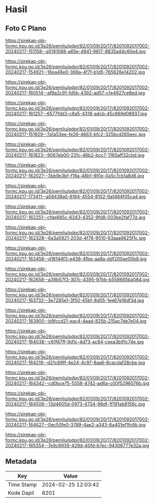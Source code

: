 # Hasil

## Foto C Plano

https://sirekap-obj-formc.kpu.go.id/3e26/pemilu/pdpr/82/01/09/20/17/8201092017002-20240217-151158--a5181088-a65e-4841-9817-8835a44c60e4.jpg

https://sirekap-obj-formc.kpu.go.id/3e26/pemilu/pdpr/82/01/09/20/17/8201092017002-20240217-154921--16ea48e0-369a-4f7f-b1d5-765626e14202.jpg

https://sirekap-obj-formc.kpu.go.id/3e26/pemilu/pdpr/82/01/09/20/17/8201092017002-20240217-160514--af9a2c91-fd5b-4392-ad57-c1e4927ce8ed.jpg

https://sirekap-obj-formc.kpu.go.id/3e26/pemilu/pdpr/82/01/09/20/17/8201092017002-20240217-161257--6577fdd3-c8a5-4318-adcb-45c669d08937.jpg

https://sirekap-obj-formc.kpu.go.id/3e26/pemilu/pdpr/82/01/09/20/17/8201092017002-20240217-151929--7a1a53ee-fe26-4663-bfc2-325bcd265eec.jpg

https://sirekap-obj-formc.kpu.go.id/3e26/pemilu/pdpr/82/01/09/20/17/8201092017002-20240217-161823--9067eb00-22fc-46b2-bcc7-1160aff32cbd.jpg

https://sirekap-obj-formc.kpu.go.id/3e26/pemilu/pdpr/82/01/09/20/17/8201092017002-20240217-162027--3bb9e3bf-f19a-48b1-8f0e-0a5c7cb1a8d8.jpg

https://sirekap-obj-formc.kpu.go.id/3e26/pemilu/pdpr/82/01/09/20/17/8201092017002-20240217-173411--a58438a5-6164-4554-8102-9a1484f05ca4.jpg

https://sirekap-obj-formc.kpu.go.id/3e26/pemilu/pdpr/82/01/09/20/17/8201092017002-20240217-162251--cfde685c-6243-4352-9fd8-003be2faf77d.jpg

https://sirekap-obj-formc.kpu.go.id/3e26/pemilu/pdpr/82/01/09/20/17/8201092017002-20240217-162328--6a3a5921-203d-4f76-9510-63aaa9625f1c.jpg

https://sirekap-obj-formc.kpu.go.id/3e26/pemilu/pdpr/82/01/09/20/17/8201092017002-20240217-163458--d18144f3-e438-4fbe-aa8a-ddf200ae05b9.jpg

https://sirekap-obj-formc.kpu.go.id/3e26/pemilu/pdpr/82/01/09/20/17/8201092017002-20240217-162658--a39b57f3-307c-4395-97bb-b558685ba084.jpg

https://sirekap-obj-formc.kpu.go.id/3e26/pemilu/pdpr/82/01/09/20/17/8201092017002-20240217-163732--3e7285e1-3f50-45bf-8d05-1ee67e16df3d.jpg

https://sirekap-obj-formc.kpu.go.id/3e26/pemilu/pdpr/82/01/09/20/17/8201092017002-20240217-163900--b9fccd21-eac4-4aad-825b-215ac7de7e04.jpg

https://sirekap-obj-formc.kpu.go.id/3e26/pemilu/pdpr/82/01/09/20/17/8201092017002-20240217-164038--c61f47ff-9d1c-4d73-ac84-ceea3b91c74e.jpg

https://sirekap-obj-formc.kpu.go.id/3e26/pemilu/pdpr/82/01/09/20/17/8201092017002-20240217-164219--d21c69ff-4e24-4c97-8aa6-6cacdaf28cbe.jpg

https://sirekap-obj-formc.kpu.go.id/3e26/pemilu/pdpr/82/01/09/20/17/8201092017002-20240217-164342--cd0bce75-5558-4742-ad6a-c00f5296076b.jpg

https://sirekap-obj-formc.kpu.go.id/3e26/pemilu/pdpr/82/01/09/20/17/8201092017002-20240217-164506--13d4605d-0973-4734-98df-1f191ab8156c.jpg

https://sirekap-obj-formc.kpu.go.id/3e26/pemilu/pdpr/82/01/09/20/17/8201092017002-20240217-164627--0ec50fe0-3789-4ae2-a343-8a401ef1fc6b.jpg

https://sirekap-obj-formc.kpu.go.id/3e26/pemilu/pdpr/82/01/09/20/17/8201092017002-20240217-165354--7e9c6939-429d-40fd-b7ec-94306777e32a.jpg


## Metadata

| Key        | Value               |
| ---------- | ------------------- |
| Time Stamp | 2024-02-25 12:03:42 |
| Kode Dapil | 8201                |



